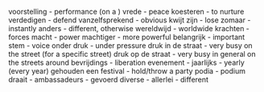 voorstelling - performance (on a )
vrede - peace
koesteren - to nurture 
verdedigen - defend 
vanzelfsprekend - obvious
kwijt zijn - lose 
zomaar - instantly
anders - different, otherwise
wereldwijd - worldwide
krachten - forces
macht - power
machtiger - more powerful
belangrijk - important
stem - voice
onder druk - under pressure
druk in de straat - very busy on the street (for a specific street)
druk op de straat - very busy in general on the streets around
bevrijdings - liberation
evenement - 
jaarlijks - yearly (every year)
gehouden een festival - hold/throw a party
podia - podium
draait - 
ambassadeurs - 
gevoerd
diverse - 
allerlei - different 